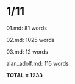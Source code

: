 1/11
===
01.md:	81 words

02.md:	1025 words

03.md:	12 words

alan_adolf.md:	115 words

**TOTAL = 1233**

